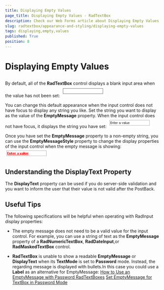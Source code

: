 ```yaml
---
title: Displaying Empty Values
page_title: Displaying Empty Values - RadTextBox
description: Check our Web Forms article about Displaying Empty Values.
slug: radtextbox/appearance-and-styling/displaying-empty-values
tags: displaying,empty,values
published: True
position: 8
---
```


# Displaying Empty Values



## 

By default, all of the **RadTextBox** control displays a blank input area when the value has not been set:
![Empty Input control](images/EmptyInputControl.png)

You can change this default appearance when the input control does not have focus to display any string you like. Set the string you want to display as the value of the **EmptyMessage** property. When the input control does not have focus, it displays the string you have set:
![Empty message](images/EmptyMessage.png)

Once you have set the **EmptyMessage** property to a non-empty string, you can use the **EmptyMessageStyle** property to change the display properties of the input control when the empty message is showing:
![Empty message style](images/EmptyMessageStyle.png)

## Understanding the DisplayText Property


The **DisplayText** property can be used if you do server-side validation and you want to inform the user that their value is not valid after the PostBack.

## Useful Tips

The following specifications will be helpful when operating with RadInput display properties:

* The empty message does not need to be a valid value for the input control. For example, you can use a string of text as the **EmptyMessage** property of a **RadNumericTextBox**, **RadDateInput**,or **RadMaskedTextBox** control.

* **RadTextBox** is unable to show a readable **EmptyMessage** or **DisplayText** when its **TextMode** is set to **Password** mode. Instead, the regarding message is displayed with bullets.In this case you could use a **Label** as an alternative for EmptyMessage:
[How to Use an EmptyMessage with Password RadTextBoxes](https://www.telerik.com/community/code-library/aspnet-ajax/input/how-to-use-an-emptymessage-with-password-radtextboxes.aspx)
[Set EmptyMessage for TextBox in Password Mode ](https://www.telerik.com/community/code-library/aspnet-ajax/input/set-emptymessage-for-textbox-in-password-mode.aspx)
